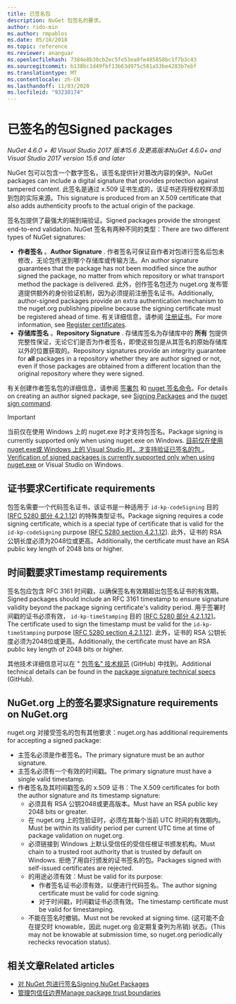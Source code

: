 ```yaml
---
title: 已签名包
description: NuGet 包签名的要求。
author: rido-min
ms.author: rmpablos
ms.date: 05/18/2018
ms.topic: reference
ms.reviewer: ananguar
ms.openlocfilehash: 7384e8b30cb2ec5fe53ea0fe485858bc1f7b3c43
ms.sourcegitcommit: b138bc1d49fbf13b63d975c581a53be4283b7ebf
ms.translationtype: MT
ms.contentlocale: zh-CN
ms.lasthandoff: 11/03/2020
ms.locfileid: "93238174"
---
```

# <a name="signed-packages"></a><span data-ttu-id="30bec-103">已签名的包</span><span class="sxs-lookup"><span data-stu-id="30bec-103">Signed packages</span></span>

<span data-ttu-id="30bec-104">*NuGet 4.6.0 + 和 Visual Studio 2017 版本15.6 及更高版本*</span><span class="sxs-lookup"><span data-stu-id="30bec-104">*NuGet 4.6.0+ and Visual Studio 2017 version 15.6 and later*</span></span>

<span data-ttu-id="30bec-105">NuGet 包可以包含一个数字签名，该签名提供针对篡改内容的保护。</span><span class="sxs-lookup"><span data-stu-id="30bec-105">NuGet packages can include a digital signature that provides protection against tampered content.</span></span> <span data-ttu-id="30bec-106">此签名是通过 x.509 证书生成的，该证书还将授权校样添加到包的实际来源。</span><span class="sxs-lookup"><span data-stu-id="30bec-106">This signature is produced from an X.509 certificate that also adds authenticity proofs to the actual origin of the package.</span></span>

<span data-ttu-id="30bec-107">签名包提供了最强大的端到端验证。</span><span class="sxs-lookup"><span data-stu-id="30bec-107">Signed packages provide the strongest end-to-end validation.</span></span> <span data-ttu-id="30bec-108">NuGet 签名有两种不同的类型：</span><span class="sxs-lookup"><span data-stu-id="30bec-108">There are two different types of NuGet signatures:</span></span>
- <span data-ttu-id="30bec-109">**作者签名** 。</span><span class="sxs-lookup"><span data-stu-id="30bec-109">**Author Signature** .</span></span> <span data-ttu-id="30bec-110">作者签名可保证自作者对包进行签名后包未修改，无论包传送到哪个存储库或传输方法。</span><span class="sxs-lookup"><span data-stu-id="30bec-110">An author signature guarantees that the package has not been modified since the author signed the package, no matter from which repository or what transport method the package is delivered.</span></span> <span data-ttu-id="30bec-111">此外，创作签名包还为 nuget.org 发布管道提供额外的身份验证机制，因为必须提前注册签名证书。</span><span class="sxs-lookup"><span data-stu-id="30bec-111">Additionally, author-signed packages provide an extra authentication mechanism to the nuget.org publishing pipeline because the signing certificate must be registered ahead of time.</span></span> <span data-ttu-id="30bec-112">有关详细信息，请参阅 [注册证书](#signature-requirements-on-nugetorg)。</span><span class="sxs-lookup"><span data-stu-id="30bec-112">For more information, see [Register certificates](#signature-requirements-on-nugetorg).</span></span>
- <span data-ttu-id="30bec-113">**存储库签名** 。</span><span class="sxs-lookup"><span data-stu-id="30bec-113">**Repository Signature** .</span></span> <span data-ttu-id="30bec-114">存储库签名为存储库中的 **所有** 包提供完整性保证，无论它们是否为作者签名，即使这些包是从其签名的原始存储库以外的位置获取的。</span><span class="sxs-lookup"><span data-stu-id="30bec-114">Repository signatures provide an integrity guarantee for **all** packages in a repository whether they are author signed or not, even if those packages are obtained from a different location than the original repository where they were signed.</span></span>   

<span data-ttu-id="30bec-115">有关创建作者签名包的详细信息，请参阅 [签署包](../create-packages/Sign-a-package.md) 和 [nuget 签名命令](../reference/cli-reference/cli-ref-sign.md)。</span><span class="sxs-lookup"><span data-stu-id="30bec-115">For details on creating an author signed package, see [Signing Packages](../create-packages/Sign-a-package.md) and the [nuget sign command](../reference/cli-reference/cli-ref-sign.md).</span></span>

> [!Important]
> <span data-ttu-id="30bec-116">当前仅在使用 Windows 上的 nuget.exe 时才支持包签名。</span><span class="sxs-lookup"><span data-stu-id="30bec-116">Package signing is currently supported only when using nuget.exe on Windows.</span></span> <span data-ttu-id="30bec-117">[目前仅在使用 nuget.exe或 Windows 上的 Visual Studio 时，才支持验证已签名的包 ](../reference/cli-reference/cli-ref-verify.md) 。</span><span class="sxs-lookup"><span data-stu-id="30bec-117">[Verification of signed packages is currently supported only when using nuget.exe](../reference/cli-reference/cli-ref-verify.md) or Visual Studio on Windows.</span></span>

## <a name="certificate-requirements"></a><span data-ttu-id="30bec-118">证书要求</span><span class="sxs-lookup"><span data-stu-id="30bec-118">Certificate requirements</span></span>

<span data-ttu-id="30bec-119">包签名需要一个代码签名证书，该证书是一种适用于 `id-kp-codeSigning` 目的 [[RFC 5280 部分 4.2.1.12](https://tools.ietf.org/html/rfc5280#section-4.2.1.12)] 的特殊类型证书。</span><span class="sxs-lookup"><span data-stu-id="30bec-119">Package signing requires a code signing certificate, which is a special type of certificate that is valid for the `id-kp-codeSigning` purpose [[RFC 5280 section 4.2.1.12](https://tools.ietf.org/html/rfc5280#section-4.2.1.12)].</span></span> <span data-ttu-id="30bec-120">此外，证书的 RSA 公钥长度必须为2048位或更高。</span><span class="sxs-lookup"><span data-stu-id="30bec-120">Additionally, the certificate must have an RSA public key length of 2048 bits or higher.</span></span>

## <a name="timestamp-requirements"></a><span data-ttu-id="30bec-121">时间戳要求</span><span class="sxs-lookup"><span data-stu-id="30bec-121">Timestamp requirements</span></span>

<span data-ttu-id="30bec-122">签名包应包含 RFC 3161 时间戳，以确保签名有效期超出包签名证书的有效期。</span><span class="sxs-lookup"><span data-stu-id="30bec-122">Signed packages should include an RFC 3161 timestamp to ensure signature validity beyond the package signing certificate's validity period.</span></span> <span data-ttu-id="30bec-123">用于签署时间戳的证书必须有效， `id-kp-timeStamping` 目的 [[RFC 5280 部分 4.2.1.12](https://tools.ietf.org/html/rfc5280#section-4.2.1.12)]。</span><span class="sxs-lookup"><span data-stu-id="30bec-123">The certificate used to sign the timestamp must be valid for the `id-kp-timeStamping` purpose [[RFC 5280 section 4.2.1.12](https://tools.ietf.org/html/rfc5280#section-4.2.1.12)].</span></span> <span data-ttu-id="30bec-124">此外，证书的 RSA 公钥长度必须为2048位或更高。</span><span class="sxs-lookup"><span data-stu-id="30bec-124">Additionally, the certificate must have an RSA public key length of 2048 bits or higher.</span></span>

<span data-ttu-id="30bec-125">其他技术详细信息可以在 " [包签名" 技术规范](https://github.com/NuGet/Home/wiki/Package-Signatures-Technical-Details) (GitHub) 中找到。</span><span class="sxs-lookup"><span data-stu-id="30bec-125">Additional technical details can be found in the [package signature technical specs](https://github.com/NuGet/Home/wiki/Package-Signatures-Technical-Details) (GitHub).</span></span>

## <a name="signature-requirements-on-nugetorg"></a><span data-ttu-id="30bec-126">NuGet.org 上的签名要求</span><span class="sxs-lookup"><span data-stu-id="30bec-126">Signature requirements on NuGet.org</span></span>

<span data-ttu-id="30bec-127">nuget.org 对接受签名的包有其他要求：</span><span class="sxs-lookup"><span data-stu-id="30bec-127">nuget.org has additional requirements for accepting a signed package:</span></span>

- <span data-ttu-id="30bec-128">主签名必须是作者签名。</span><span class="sxs-lookup"><span data-stu-id="30bec-128">The primary signature must be an author signature.</span></span>
- <span data-ttu-id="30bec-129">主签名必须有一个有效的时间戳。</span><span class="sxs-lookup"><span data-stu-id="30bec-129">The primary signature must have a single valid timestamp.</span></span>
- <span data-ttu-id="30bec-130">作者签名及其时间戳签名的 x.509 证书：</span><span class="sxs-lookup"><span data-stu-id="30bec-130">The X.509 certificates for both the author signature and its timestamp signature:</span></span>
  - <span data-ttu-id="30bec-131">必须具有 RSA 公钥2048或更高版本。</span><span class="sxs-lookup"><span data-stu-id="30bec-131">Must have an RSA public key 2048 bits or greater.</span></span>
  - <span data-ttu-id="30bec-132">在 nuget.org 上的包验证时，必须在其每个当前 UTC 时间的有效期内。</span><span class="sxs-lookup"><span data-stu-id="30bec-132">Must be within its validity period per current UTC time at time of package validation on nuget.org.</span></span>
  - <span data-ttu-id="30bec-133">必须链接到 Windows 上默认受信任的受信任根证书颁发机构。</span><span class="sxs-lookup"><span data-stu-id="30bec-133">Must chain to a trusted root authority that is trusted by default on Windows.</span></span> <span data-ttu-id="30bec-134">拒绝了用自行颁发的证书签名的包。</span><span class="sxs-lookup"><span data-stu-id="30bec-134">Packages signed with self-issued certificates are rejected.</span></span>
  - <span data-ttu-id="30bec-135">的用途必须有效：</span><span class="sxs-lookup"><span data-stu-id="30bec-135">Must be valid for its purpose:</span></span> 
    - <span data-ttu-id="30bec-136">作者签名证书必须有效，以便进行代码签名。</span><span class="sxs-lookup"><span data-stu-id="30bec-136">The author signing certificate must be valid for code signing.</span></span>
    - <span data-ttu-id="30bec-137">对于时间戳，时间戳证书必须有效。</span><span class="sxs-lookup"><span data-stu-id="30bec-137">The timestamp certificate must be valid for timestamping.</span></span>
  - <span data-ttu-id="30bec-138">不能在签名时撤销。</span><span class="sxs-lookup"><span data-stu-id="30bec-138">Must not be revoked at signing time.</span></span> <span data-ttu-id="30bec-139"> (这可能不会在提交时 knowable，因此 nuget.org 会定期复查列为吊销) 状态。</span><span class="sxs-lookup"><span data-stu-id="30bec-139">(This may not be knowable at submission time, so nuget.org periodically rechecks revocation status).</span></span>
  
  
## <a name="related-articles"></a><span data-ttu-id="30bec-140">相关文章</span><span class="sxs-lookup"><span data-stu-id="30bec-140">Related articles</span></span>

- [<span data-ttu-id="30bec-141">对 NuGet 包进行签名</span><span class="sxs-lookup"><span data-stu-id="30bec-141">Signing NuGet Packages</span></span>](../create-packages/Sign-a-Package.md)
- [<span data-ttu-id="30bec-142">管理包信任边界</span><span class="sxs-lookup"><span data-stu-id="30bec-142">Manage package trust boundaries</span></span>](../consume-packages/installing-signed-packages.md)
